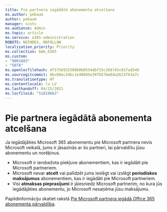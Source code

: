 ```yaml
---
title: Pie partnera iegādātā abonementa atcelšana
ms.author: pebaum
author: pebaum
manager: scotv
ms.audience: Admin
ms.topic: article
ms.service: o365-administration
ROBOTS: NOINDEX, NOFOLLOW
localization_priority: Priority
ms.collection: Adm_O365
ms.custom:
- "9001683"
- "5078"
ms.openlocfilehash: 4f5756932509b0b0554dbf33c268745c01fad548
ms.sourcegitcommit: 8bc60ec34bc1e40685e3976576e04a2623f63a7c
ms.translationtype: HT
ms.contentlocale: lv-LV
ms.lasthandoff: 04/15/2021
ms.locfileid: "51819663"
---
```

# <a name="cancel-subscription-from-partner"></a>Pie partnera iegādātā abonementa atcelšana

Ja iegādājāties Microsoft 365 abonementu pie Microsoft partnera nevis Microsoft veikalā, jums ir jāsazinās ar šo partneri, lai pārvaldītu jūsu abonementu un norēķinus. 

- Microsoft ir ierobežota piekļuve abonementiem, kas ir iegādāti pie Microsoft partneriem. 
- Microsoft nevar **atcelt** vai palīdzēt jums ieslēgt vai izslēgt **periodiskos maksājumus** abonementiem, kas ir iegādāti pie Microsoft partneriem. 
- Visi **atmaksas pieprasījumi** ir jāiesniedz Microsoft partnerim, no kura jūs iegādājāties abonementu, jo Microsoft nesaņēma jūsu maksājumu. 

Papildinformāciju skatiet rakstā [Pie Microsoft partnera iegādā Office 365 abonementa pārvaldība](https://support.microsoft.com/help/4230739/microsoft-account-manage-office-365-subscription-from-third-party). 
